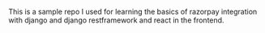 This is a sample repo I used for learning the basics of razorpay integration with django and django restframework and react in the frontend. 
